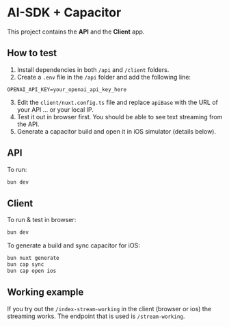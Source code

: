 # AI-SDK + Capacitor

This project contains the **API** and the **Client** app.

## How to test

1. Install dependencies in both `/api` and `/client` folders.
2. Create a `.env` file in the `/api` folder and add the following line:

```
OPENAI_API_KEY=your_openai_api_key_here
```

3. Edit the `client/nuxt.config.ts` file and replace `apiBase` with the URL of your API … or your local IP.
4. Test it out in browser first. You should be able to see text streaming from the API.
5. Generate a capacitor build and open it in iOS simulator (details below).

## API

To run:

```bash
bun dev
```

## Client

To run & test in browser:

```bash
bun dev
```

To generate a build and sync capacitor for iOS:

```bash
bun nuxt generate
bun cap sync
bun cap open ios
```

## Working example

If you try out the `/index-stream-working` in the client (browser or ios) the streaming works.
The endpoint that is used is `/stream-working`.
